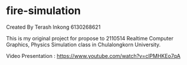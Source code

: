 # fire-simulation

Created By
Terash Inkong 6130268621

This is my original project for propose to 2110514 Realtime Computer Graphics, Physics Simulation class in Chulalongkorn University.

Video Presentation : https://www.youtube.com/watch?v=clPMHKEo7qA
